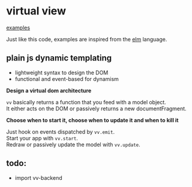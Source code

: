 # virtual view

[examples](http://mathchat.fr:8083/vv)

Just like this code, examples are inspired from 
the [elm](http://elm-lang.org) language.

## plain js dynamic templating

* lightweight syntax to design the DOM
* functional and event-based for dynamism

**Design a virtual dom architecture**

`vv` basically returns a function that you feed with a model object.   
It either acts on the DOM or passively returns a new documentFragment.

**Choose when to start it, choose when to update it and when to kill it**

Just hook on events dispatched by `vv.emit`.   
Start your app with `vv.start`.   
Redraw or passively update the model with `vv.update`.

## todo: 

* import vv-backend

